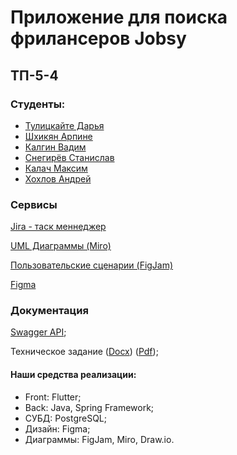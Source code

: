 # Приложение для поиска фрилансеров Jobsy

## ТП-5-4

### Студенты:

- [Тулицкайте Дарья](https://github.com/Jonnnnh)
- [Шхикян Арпине](https://github.com/nebula3879)
- [Калгин Вадим](https://github.com/r00fer)
- [Снегирёв Станислав](https://github.com/Sta22yan)
- [Калач Максим](https://github.com/exactly228)
- [Хохлов Андрей](https://github.com/Wonder010)

### Сервисы

[Jira - таск меннеджер](https://sharpine985.atlassian.net/jira/software/projects/SCRUM/list)

[UML Диаграммы (Miro)](https://miro.com/welcomeonboard/MGFlM0NDUzk5U1VmTWs3b25wVURXMkp2MG00ajdUU1BFYjh5U2xkR0JuUDNWTG1PRVd1dUVmSm9XMlRQeHNmWUprRVZQaXR3ZFNpNjF6cmxJYSt0L085VnRyakFOVlFyUHhMblExQVdDQ2dxVUIyeDNrSVlKY1Y2VWNGNUNQcXByVmtkMG5hNDA3dVlncnBvRVB2ZXBnPT0hdjE=?share_link_id=609839369977)

[Пользовательские сценарии (FigJam)](https://www.figma.com/board/AVAnDj6tfFRpa8TLdWko5z/user-stories?node-id=0-1&p=f&t=5K5WzRIoQg2yvfJ0-0)

[Figma](https://www.figma.com/design/sYByAI9wSNtRy55wFDQigA/Jobsy?node-id=0-1&p=f&t=Gmeb8PQwZ2Dg0fhU-0)

### Документация

[Swagger API](https://petstore.swagger.io/?url=https://raw.githubusercontent.com/Jonnnnh/jobsy-server/refs/heads/master/docs/swagger.yaml);

Техническое задание ([Docx](?)) ([Pdf](?));

#### Наши средства реализации:

- Front: Flutter;
- Back: Java, Spring Framework;
- СУБД: PostgreSQL;
- Дизайн: Figma;
- Диаграммы: FigJam, Miro, Draw.io. 